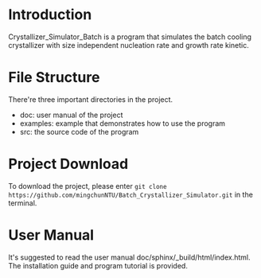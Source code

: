 # Introduction
Crystallizer_Simulator_Batch is a program that simulates the batch cooling crystallizer with size independent nucleation rate and growth rate kinetic. 

# File Structure
There're three important directories in the project.
* doc: user manual of the project
* examples: example that demonstrates how to use the program
* src: the source code of the program

# Project Download
To download the project, please enter `git clone https://github.com/mingchunNTU/Batch_Crystallizer_Simulator.git` in the terminal. 

# User Manual
It's suggested to read the user manual doc/sphinx/_build/html/index.html. The installation guide and program tutorial is provided. 
